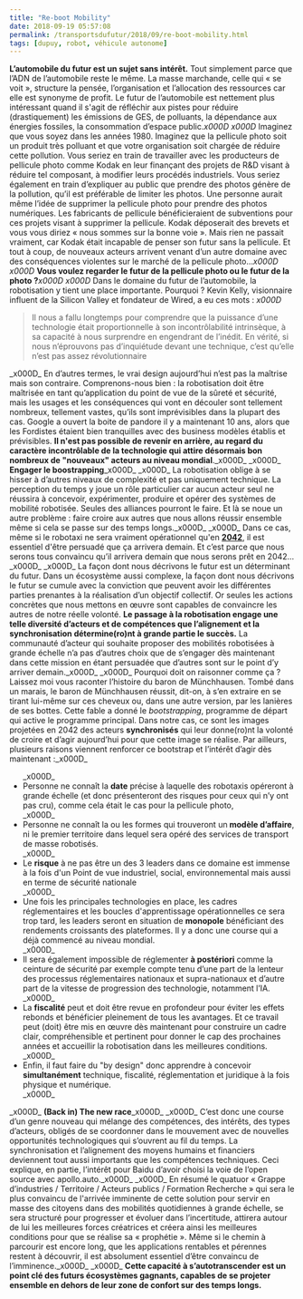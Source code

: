 ```yaml
---
title: "Re-boot Mobility"
date: 2018-09-19 05:57:08
permalink: /transportsdufutur/2018/09/re-boot-mobility.html
tags: [dupuy, robot, véhicule autonome]
---
```


<strong>L’automobile du futur est un sujet sans intérêt.</strong> Tout simplement parce que l’ADN de l’automobile reste le même. La masse marchande, celle qui « se voit », structure la pensée, l’organisation et l’allocation des ressources car elle est synonyme de profit. Le futur de l’automobile est nettement plus intéressant quand il s'agit de réfléchir aux pistes pour réduire (drastiquement) les émissions de GES, de polluants, la dépendance aux énergies fossiles, la consommation d’espace public._x000D_
_x000D_
Imaginez que vous soyez dans les années 1980. Imaginez que la pellicule photo soit un produit très polluant et que votre organisation soit chargée de réduire cette pollution. Vous seriez en train de travailler avec les producteurs de pellicule photo comme Kodak en leur finançant des projets de R&D visant à réduire tel composant, à modifier leurs procédés industriels. Vous seriez également en train d’expliquer au public que prendre des photos génère de la pollution, qu’il est préférable de limiter les photos. Une personne aurait même l’idée de supprimer la pellicule photo pour prendre des photos numériques. Les fabricants de pellicule bénéficieraient de subventions pour ces projets visant à supprimer la pellicule. Kodak déposerait des brevets et vous vous diriez « nous sommes sur la bonne voie ». Mais rien ne passait vraiment, car Kodak était incapable de penser son futur sans la pellicule. Et tout à coup, de nouveaux acteurs arrivent venant d’un autre domaine avec des conséquences violentes sur le marché de la pellicule photo…_x000D_
_x000D_
<strong>Vous voulez regarder le futur de la pellicule photo ou le futur de la photo ?</strong>_x000D_
_x000D_
Dans le domaine du futur de l’automobile, la robotisation y tient une place importante. Pourquoi ? Kevin Kelly, visionnaire influent de la Silicon Valley et fondateur de Wired, a eu ces mots : <!--more-->_x000D_
<blockquote>Il nous a fallu longtemps pour comprendre que la puissance d’une technologie était proportionnelle à son incontrôlabilité intrinsèque, à sa capacité à nous surprendre en engendrant de l’inédit. En vérité, si nous n’éprouvons pas d’inquiétude devant une technique, c’est qu’elle n’est pas assez révolutionnaire</blockquote>_x000D_
En d’autres termes, le vrai design aujourd’hui n’est pas la maîtrise mais son contraire. Comprenons-nous bien : la robotisation doit être maîtrisée en tant qu’application du point de vue de la sûreté et sécurité, mais les usages et les conséquences qui vont en découler sont tellement nombreux, tellement vastes, qu’ils sont imprévisibles dans la plupart des cas. Google a ouvert la boite de pandore il y a maintenant 10 ans, alors que les Fordistes étaient bien tranquilles avec des business modèles établis et prévisibles. <strong>Il n'est pas possible de revenir en arrière, au regard du caractère incontrôlable de la technologie qui attire désormais bon nombreux de "nouveaux" acteurs au niveau mondial</strong>._x000D_
_x000D_
<strong>Engager le boostrapping</strong>_x000D_
_x000D_
La robotisation oblige à se hisser à d’autres niveaux de complexité et pas uniquement technique. La perception du temps y joue un rôle particulier car aucun acteur seul ne réussira à concevoir, expérimenter, produire et opérer des systèmes de mobilité robotisée. Seules des alliances pourront le faire. Et là se noue un autre problème : faire croire aux autres que nous allons réussir ensemble même si cela se passe sur des temps longs._x000D_
_x000D_
Dans ce cas, même si le robotaxi ne sera vraiment opérationnel qu'en <a href="https://www.latribune.fr/entreprises-finance/industrie/automobile/bernard-favre-la-voiture-autonome-n-arrivera-pas-avant-2040-789934.html" target="_blank" rel="noopener"><strong>2042</strong></a>, il est essentiel d'être persuadé que ça arrivera demain. Et c’est parce que nous serons tous convaincu qu’il arrivera demain que nous serons prêt en 2042…_x000D_
_x000D_
La façon dont nous décrivons le futur est un déterminant du futur. Dans un écosystème aussi complexe, la façon dont nous décrivons le futur se cumule avec la conviction que peuvent avoir les différentes parties prenantes à la réalisation d’un objectif collectif. Or seules les actions concrètes que nous mettons en œuvre sont capables de convaincre les autres de notre réelle volonté. <strong>Le passage à la robotisation engage une telle diversité d’acteurs et de compétences que l’alignement et la synchronisation détermine(ro)nt à grande partie le succès.</strong> La communauté d’acteur qui souhaite proposer des mobilités robotisées à grande échelle n’a pas d’autres choix que de s’engager dès maintenant dans cette mission en étant persuadée que d’autres sont sur le point d’y arriver demain._x000D_
_x000D_
Pourquoi doit on raisonner comme ça ? Laissez moi vous raconter l’histoire du baron de Münchhausen. Tombé dans un marais, le baron de Münchhausen réussit, dit-on, à s’en extraire en se tirant lui-même sur ces cheveux ou, dans une autre version, par les lanières de ses bottes. Cette fable a donné le <em>bootstrapping</em>, programme de départ qui active le programme principal. Dans notre cas, ce sont les images projetées en 2042 des acteurs <strong>synchronisés</strong> qui leur donne(ro)nt la volonté de croire et d’agir aujourd’hui pour que cette image se réalise. Par ailleurs, plusieurs raisons viennent renforcer ce bootstrap et l’intérêt d’agir dès maintenant :_x000D_
<ul>_x000D_
 	<li>Personne ne connaît la <strong>date</strong> précise à laquelle des robotaxis opéreront à grande échelle (et donc présenteront des risques pour ceux qui n’y ont pas cru), comme cela était le cas pour la pellicule photo,</li>_x000D_
 	<li>Personne ne connaît la ou les formes qui trouveront un<strong> modèle d’affaire</strong>, ni le premier territoire dans lequel sera opéré des services de transport de masse robotisés.</li>_x000D_
 	<li>Le <strong>risque</strong> à ne pas être un des 3 leaders dans ce domaine est immense à la fois d'un Point de vue industriel, social, environnemental mais aussi en terme de sécurité nationale</li>_x000D_
 	<li>Une fois les principales technologies en place, les cadres réglementaires et les boucles d'apprentissage opérationnelles ce sera trop tard, les leaders seront en situation de <strong>monopole</strong> bénéficiant des rendements croissants des plateformes. Il y a donc une course qui a déjà commencé au niveau mondial.</li>_x000D_
 	<li>Il sera également impossible de réglementer <strong>à postériori</strong> comme la ceinture de sécurité par exemple compte tenu d’une part de la lenteur des processus réglementaires nationaux et supra-nationaux et d’autre part de la vitesse de progression des technologie, notamment l’IA.</li>_x000D_
 	<li>La <strong>fiscalité</strong> peut et doit être revue en profondeur pour éviter les effets rebonds et bénéficier pleinement de tous les avantages. Et ce travail peut (doit) être mis en œuvre dès maintenant pour construire un cadre clair, compréhensible et pertinent pour donner le cap des prochaines années et accueillir la robotisation dans les meilleures conditions.</li>_x000D_
 	<li>Enfin, il faut faire du "by design" donc apprendre à concevoir <strong>simultanément</strong> technique, fiscalité, réglementation et juridique à la fois physique et numérique.</li>_x000D_
</ul>_x000D_
<strong>(Back in) The new race</strong>_x000D_
_x000D_
C’est donc une course d’un genre nouveau qui mélange des compétences, des intérêts, des types d’acteurs, obligés de se coordonner dans le mouvement avec de nouvelles opportunités technologiques qui s’ouvrent au fil du temps. La synchronisation et l’alignement des moyens humains et financiers deviennent tout aussi importants que les compétences techniques. Ceci explique, en partie, l’intérêt pour Baidu d’avoir choisi la voie de l’open source avec apollo.auto._x000D_
_x000D_
En résumé le quatuor « Grappe d’industries / Territoire / Acteurs publics / Formation Recherche » qui sera le plus convaincu de l'arrivée imminente de cette solution pour servir en masse des citoyens dans des mobilités quotidiennes à grande échelle, se sera structuré pour progresser et évoluer dans l’incertitude, attirera autour de lui les meilleures forces créatrices et créera ainsi les meilleures conditions pour que se réalise sa « prophétie ». Même si le chemin à parcourir est encore long, que les applications rentables et pérennes restent à découvrir, il est absolument essentiel d’être convaincu de l’imminence._x000D_
_x000D_
<strong>Cette capacité à s’autotranscender est un point clé des futurs écosystèmes gagnants, capables de se projeter ensemble en dehors de leur zone de confort sur des temps longs.</strong>
